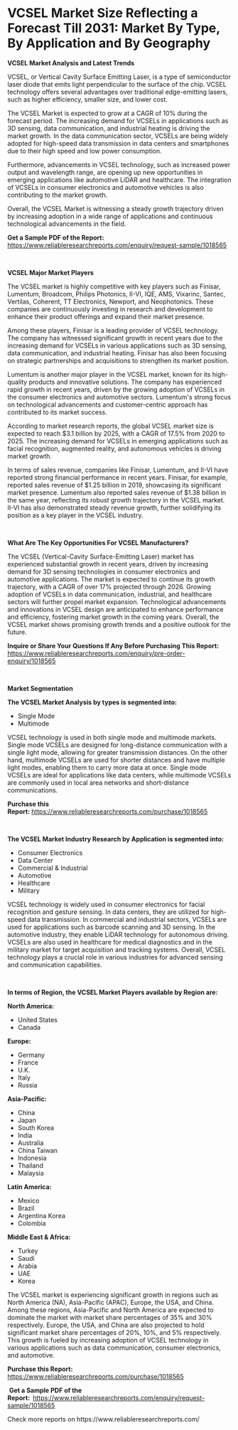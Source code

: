 <p><h1>VCSEL Market Size Reflecting a Forecast Till 2031: Market By Type, By Application and By Geography</h1></p><p><strong>VCSEL Market Analysis and Latest Trends</strong></p>
<p><p>VCSEL, or Vertical Cavity Surface Emitting Laser, is a type of semiconductor laser diode that emits light perpendicular to the surface of the chip. VCSEL technology offers several advantages over traditional edge-emitting lasers, such as higher efficiency, smaller size, and lower cost.</p><p>The VCSEL Market is expected to grow at a CAGR of 10% during the forecast period. The increasing demand for VCSELs in applications such as 3D sensing, data communication, and industrial heating is driving the market growth. In the data communication sector, VCSELs are being widely adopted for high-speed data transmission in data centers and smartphones due to their high speed and low power consumption.</p><p>Furthermore, advancements in VCSEL technology, such as increased power output and wavelength range, are opening up new opportunities in emerging applications like automotive LiDAR and healthcare. The integration of VCSELs in consumer electronics and automotive vehicles is also contributing to the market growth.</p><p>Overall, the VCSEL Market is witnessing a steady growth trajectory driven by increasing adoption in a wide range of applications and continuous technological advancements in the field.</p></p>
<p><strong>Get a Sample PDF of the Report:&nbsp;</strong> <a href="https://www.reliableresearchreports.com/enquiry/request-sample/1018565">https://www.reliableresearchreports.com/enquiry/request-sample/1018565</a></p>
<p>&nbsp;</p>
<p><strong>VCSEL Major Market Players</strong></p>
<p><p>The VCSEL market is highly competitive with key players such as Finisar, Lumentum, Broadcom, Philips Photonics, II-VI, IQE, AMS, Vixarinc, Santec, Vertilas, Coherent, TT Electronics, Newport, and Neophotonics. These companies are continuously investing in research and development to enhance their product offerings and expand their market presence.</p><p>Among these players, Finisar is a leading provider of VCSEL technology. The company has witnessed significant growth in recent years due to the increasing demand for VCSELs in various applications such as 3D sensing, data communication, and industrial heating. Finisar has also been focusing on strategic partnerships and acquisitions to strengthen its market position.</p><p>Lumentum is another major player in the VCSEL market, known for its high-quality products and innovative solutions. The company has experienced rapid growth in recent years, driven by the growing adoption of VCSELs in the consumer electronics and automotive sectors. Lumentum's strong focus on technological advancements and customer-centric approach has contributed to its market success.</p><p>According to market research reports, the global VCSEL market size is expected to reach $3.1 billion by 2025, with a CAGR of 17.5% from 2020 to 2025. The increasing demand for VCSELs in emerging applications such as facial recognition, augmented reality, and autonomous vehicles is driving market growth.</p><p>In terms of sales revenue, companies like Finisar, Lumentum, and II-VI have reported strong financial performance in recent years. Finisar, for example, reported sales revenue of $1.25 billion in 2019, showcasing its significant market presence. Lumentum also reported sales revenue of $1.38 billion in the same year, reflecting its robust growth trajectory in the VCSEL market. II-VI has also demonstrated steady revenue growth, further solidifying its position as a key player in the VCSEL industry.</p></p>
<p>&nbsp;</p>
<p><strong>What Are The Key Opportunities For VCSEL Manufacturers?</strong></p>
<p><p>The VCSEL (Vertical-Cavity Surface-Emitting Laser) market has experienced substantial growth in recent years, driven by increasing demand for 3D sensing technologies in consumer electronics and automotive applications. The market is expected to continue its growth trajectory, with a CAGR of over 17% projected through 2026. Growing adoption of VCSELs in data communication, industrial, and healthcare sectors will further propel market expansion. Technological advancements and innovations in VCSEL design are anticipated to enhance performance and efficiency, fostering market growth in the coming years. Overall, the VCSEL market shows promising growth trends and a positive outlook for the future.</p></p>
<p><strong>Inquire or Share Your Questions If Any Before Purchasing This Report:</strong> <a href="https://www.reliableresearchreports.com/enquiry/pre-order-enquiry/1018565">https://www.reliableresearchreports.com/enquiry/pre-order-enquiry/1018565</a></p>
<p>&nbsp;</p>
<p><strong>Market Segmentation</strong></p>
<p><strong>The VCSEL Market Analysis by types is segmented into:</strong></p>
<p><ul><li>Single Mode</li><li>Multimode</li></ul></p>
<p><p>VCSEL technology is used in both single mode and multimode markets. Single mode VCSELs are designed for long-distance communication with a single light mode, allowing for greater transmission distances. On the other hand, multimode VCSELs are used for shorter distances and have multiple light modes, enabling them to carry more data at once. Single mode VCSELs are ideal for applications like data centers, while multimode VCSELs are commonly used in local area networks and short-distance communications.</p></p>
<p><strong>Purchase this Report:&nbsp;</strong><a href="https://www.reliableresearchreports.com/purchase/1018565">https://www.reliableresearchreports.com/purchase/1018565</a></p>
<p>&nbsp;</p>
<p><strong>The VCSEL Market Industry Research by Application is segmented into:</strong></p>
<p><ul><li>Consumer Electronics</li><li>Data Center</li><li>Commercial & Industrial</li><li>Automotive</li><li>Healthcare</li><li>Military</li></ul></p>
<p><p>VCSEL technology is widely used in consumer electronics for facial recognition and gesture sensing. In data centers, they are utilized for high-speed data transmission. In commercial and industrial sectors, VCSELs are used for applications such as barcode scanning and 3D sensing. In the automotive industry, they enable LiDAR technology for autonomous driving. VCSELs are also used in healthcare for medical diagnostics and in the military market for target acquisition and tracking systems. Overall, VCSEL technology plays a crucial role in various industries for advanced sensing and communication capabilities.</p></p>
<p>&nbsp;</p>
<p><strong>In terms of Region, the VCSEL Market Players available by Region are:</strong></p>
<p>
    <p> <strong> North America: </strong>
        <ul>
            <li>United States</li>
            <li>Canada</li>
        </ul>
        </p> 
    <p> <strong> Europe: </strong>
        <ul>
            <li>Germany</li>
            <li>France</li>
            <li>U.K.</li>
            <li>Italy</li>
            <li>Russia</li>
        </ul>
        </p> 
    <p> <strong> Asia-Pacific: </strong>
        <ul>
            <li>China</li>
            <li>Japan</li>
            <li>South Korea</li>
            <li>India</li>
            <li>Australia</li>
            <li>China Taiwan</li>
            <li>Indonesia</li>
            <li>Thailand</li>
            <li>Malaysia</li>
        </ul>
        </p> 
    <p> <strong> Latin America: </strong>
        <ul>
            <li>Mexico</li>
            <li>Brazil</li>
            <li>Argentina Korea</li>
            <li>Colombia</li>
        </ul>
        </p> 
    <p> <strong> Middle East & Africa: </strong>
        <ul>
            <li>Turkey</li>
            <li>Saudi</li>
            <li>Arabia</li>
            <li>UAE</li>
            <li>Korea</li>
        </ul>
    </p>
    </p>
<p><p>The VCSEL market is experiencing significant growth in regions such as North America (NA), Asia-Pacific (APAC), Europe, the USA, and China. Among these regions, Asia-Pacific and North America are expected to dominate the market with market share percentages of 35% and 30% respectively. Europe, the USA, and China are also projected to hold significant market share percentages of 20%, 10%, and 5% respectively. This growth is fueled by increasing adoption of VCSEL technology in various applications such as data communication, consumer electronics, and automotive.</p></p>
<p><strong>Purchase this Report: </strong><a href="https://www.reliableresearchreports.com/purchase/1018565">https://www.reliableresearchreports.com/purchase/1018565</a></p>
<p>&nbsp;<strong>Get a Sample PDF of the Report:&nbsp;&nbsp;</strong><a href="https://www.reliableresearchreports.com/enquiry/request-sample/1018565">https://www.reliableresearchreports.com/enquiry/request-sample/1018565</a></p>
<p><strong></strong></p>
<p>Check more reports on https://www.reliableresearchreports.com/</p>